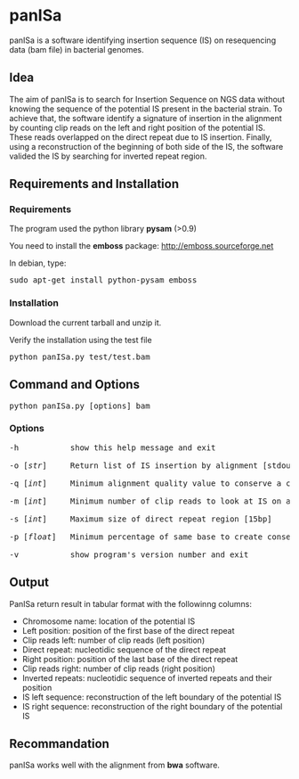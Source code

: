 # panISa
panISa is a software identifying insertion sequence (IS) on resequencing data (bam file) in bacterial genomes.

## Idea
The aim of panISa is to search for Insertion Sequence on NGS data without knowing the sequence of the potential IS present in the bacterial strain.
To achieve that, the software identify a signature of insertion in the alignment by counting clip reads on the left and right position of the potential IS. 
These reads overlapped on the direct repeat due to IS insertion.
Finally, using a reconstruction of the beginning of both side of the IS, the software valided the IS by searching for inverted repeat region.

## Requirements and Installation
### Requirements
The program used the python library **pysam** (>0.9)

You need to install the **emboss** package:
http://emboss.sourceforge.net

In debian, type:
<pre>sudo apt-get install python-pysam emboss</pre>

### Installation
Download the current tarball and unzip it.

Verify the installation using the test file
<pre>python panISa.py test/test.bam</pre>

## Command and Options
<pre>python panISa.py [options] bam</pre>

### Options
<pre>-h           show this help message and exit<br />
-o [<i>str</i>]     Return list of IS insertion by alignment [stdout]<br />
-q [<i>int</i>]     Minimum alignment quality value to conserve a clip read [20]<br />
-m [<i>int</i>]     Minimum number of clip reads to look at IS on a position [5]<br />
-s [<i>int</i>]     Maximum size of direct repeat region [15bp]<br />
-p [<i>float</i>]   Minimum percentage of same base to create consensus [0.8]<br />
-v           show program's version number and exit<br /></pre>

## Output
PanISa return result in tabular format with the followinng columns:
* Chromosome name: location of the potential IS
* Left position: position of the first base of the direct repeat
* Clip reads left: number of clip reads (left position)
* Direct repeat: nucleotidic sequence of the direct repeat
* Right position: position of the last base of the direct repeat
* Clip reads right: number of clip reads (right position)
* Inverted repeats: nucleotidic sequence of inverted repeats and their position
* IS left sequence: reconstruction of the left boundary of the potential IS
* IS right sequence: reconstruction of the right boundary of the potential IS

## Recommandation
panISa works well with the alignment from **bwa** software.
